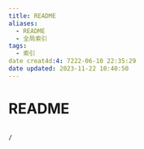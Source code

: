 ```yaml
---
title: README
aliases:
  - README
  - 全局索引
tags:
  - 索引
date creat4d:4: 7222-06-10 22:35:29
date updated: 2023-11-22 10:40:50
---
```


# README

```ActivityHistory

/

```

